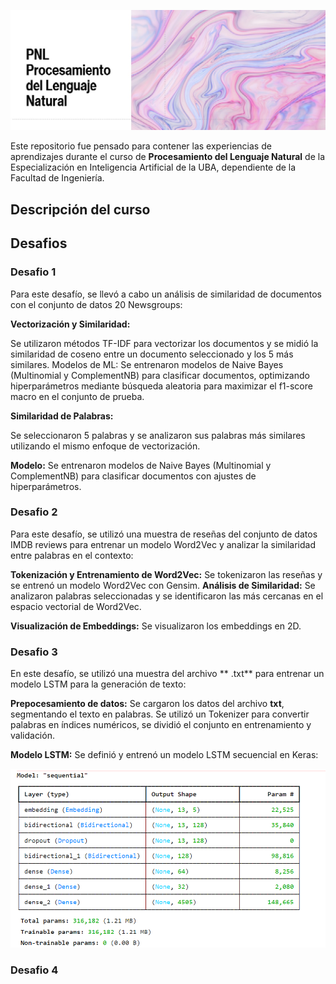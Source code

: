 

![NLP](images/PNL.jpg)


Este repositorio fue pensado para contener las experiencias de aprendizajes durante el curso de **Procesamiento del Lenguaje Natural** de la Especialización en Inteligencia Artificial de la UBA, dependiente de la Facultad de Ingeniería.

<h2> Descripción del curso </h2>

<h2> Desafios </h2>
<h3> Desafio 1 </h3>

Para este desafío, se llevó a cabo un análisis de similaridad de documentos con el conjunto de datos 20 Newsgroups:

**Vectorización y Similaridad:** 

Se utilizaron métodos TF-IDF para vectorizar los documentos y se midió la similaridad de coseno entre un documento seleccionado y los 5 más similares.
Modelos de ML: Se entrenaron modelos de Naive Bayes (Multinomial y ComplementNB) para clasificar documentos, optimizando hiperparámetros mediante búsqueda aleatoria para maximizar el f1-score macro en el conjunto de prueba.

**Similaridad de Palabras:** 

Se seleccionaron 5 palabras y se analizaron sus palabras más similares utilizando el mismo enfoque de vectorización.

**Modelo:** Se entrenaron modelos de Naive Bayes (Multinomial y ComplementNB) para clasificar documentos con ajustes de hiperparámetros.


<h3> Desafio 2 </h3>
Para este desafío, se utilizó una muestra de reseñas del conjunto de datos IMDB reviews para entrenar un modelo Word2Vec y analizar la similaridad entre palabras en el contexto:

**Tokenización y Entrenamiento de Word2Vec:** 
Se tokenizaron las reseñas y se entrenó un modelo Word2Vec con Gensim.
**Análisis de Similaridad:** 
Se analizaron palabras seleccionadas y se identificaron las más cercanas en el espacio vectorial de Word2Vec.

**Visualización de Embeddings:** Se visualizaron los embeddings en 2D.

<h3> Desafio 3 </h3>

En este desafío, se utilizó una muestra del archivo ** .txt** para entrenar un modelo LSTM para la generación de texto:

**Prepocesamiento de datos:** 
Se cargaron los datos del archivo **txt**, segmentando el texto en palabras. Se utilizó un Tokenizer para convertir palabras en índices numéricos, se dividió el conjunto en entrenamiento y validación.

**Modelo LSTM:** 
Se definió y entrenó un modelo LSTM secuencial en Keras:

![alt-text](https://github.com/Cmendez13/EIAUBA/blob/main/NLP/images/Modelo_deasafio_3.png)

<h3> Desafio 4 </h3>




